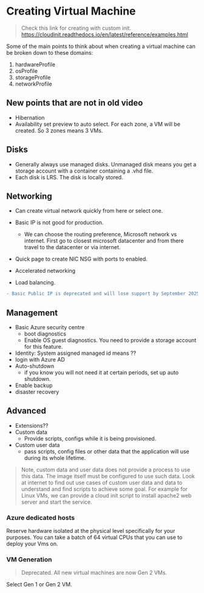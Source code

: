 # Creating Virtual Machine

> Check this link for creating with custom init. https://cloudinit.readthedocs.io/en/latest/reference/examples.html

Some of the main points to think about when creating a virtual machine can be broken down to these domains:

1. hardwareProfile
2. osProfile
3. storageProfile
4. networkProfile

## New points that are not in old video

- Hibernation
- Availability set preview to auto select. For each zone, a VM will be created. So 3 zones means 3 VMs.


## Disks

- Generally always use managed disks. Unmanaged disk means you get a storage account with a container containing a .vhd file.
- Each disk is LRS. The disk is locally stored.

## Networking

- Can create virtual network quickly from here or select one.
- Basic IP is not good for production. 
    - We can choose the routing preference, Microsoft network vs internet. First go to closest microsoft datacenter and from there travel to the datacenter or via internet.
- Quick page to create NIC NSG with ports to enabled.
- Accelerated networking

- Load balancing.

```diff
- Basic Public IP is deprecated and will lose support by September 2025.
```

## Management

- Basic Azure security centre
    - boot diagnostics
    - Enable OS guest diagnostics. You need to provide a storage account for this feature.
- Identity: System assigned managed id means ??
- login with Azure AD
- Auto-shutdown
    - if you know you will not need it at certain periods, set up auto shutdown.
- Enable backup
- disaster recovery

## Advanced

- Extensions??
- Custom data
    - Provide scripts, configs while it is being provisioned.
- Custom user data
    - pass scripts, config files or other data that the application will use during its whole lifetime.
> Note, custom data and user data does not provide a process to use this data. The image itself must be configured to use such data.
> Look at internet to find out use cases of custom user data and data to understand and find scripts to achieve some goal. For example for Linux VMs, we can provide a cloud init script to install apache2 web server and start the service.

### Azure dedicated hosts

Reserve hardware isolated at the physical level specifically for your purposes. You can take a batch of 64 virtual CPUs that you can use to deploy your Vms on.

### VM Generation

> Deprecated. All new virtual machines are now Gen 2 VMs.

Select Gen 1 or Gen 2 VM.



